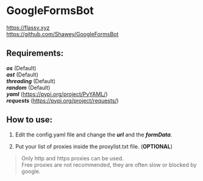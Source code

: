 # GoogleFormsBot
https://flassy.xyz  
https://github.com/Shawey/GoogleFormsBot

## Requirements: ##
***os*** (Default)  
***ast*** (Default)  
***threading*** (Default)  
***random*** (Default)  
***yaml*** (https://pypi.org/project/PyYAML/)  
***requests*** (https://pypi.org/project/requests/)

## How to use: ##

1. Edit the config.yaml file and change the ***url*** and the ***formData***.

3. Put your list of proxies inside the proxylist.txt file. (**OPTIONAL**)
>Only http and https proxies can be used.  
>Free proxies are not recommended, they are often slow or blocked by google.

